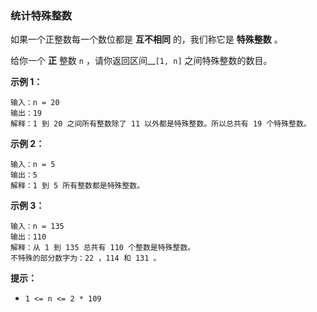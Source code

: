 ### 统计特殊整数 ###
如果一个正整数每一个数位都是 **互不相同** 的，我们称它是 **特殊整数** 。

给你一个 **正** 整数 `n` ，请你返回区间__`[1, n]` 之间特殊整数的数目。



**示例 1：**

```
输入：n = 20
输出：19
解释：1 到 20 之间所有整数除了 11 以外都是特殊整数。所以总共有 19 个特殊整数。
```

**示例 2：**

```
输入：n = 5
输出：5
解释：1 到 5 所有整数都是特殊整数。
```

**示例 3：**

```
输入：n = 135
输出：110
解释：从 1 到 135 总共有 110 个整数是特殊整数。
不特殊的部分数字为：22 ，114 和 131 。
```



**提示：**

* `1 <= n <= 2 * 109`


